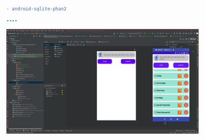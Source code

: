 
```diff
- android-sqlite-phan2
```

```diff
----
```
![alt text](https://github.com/MaiKienCuong/android-sqlite-phan2/blob/master/ANH.PNG?raw=true)
